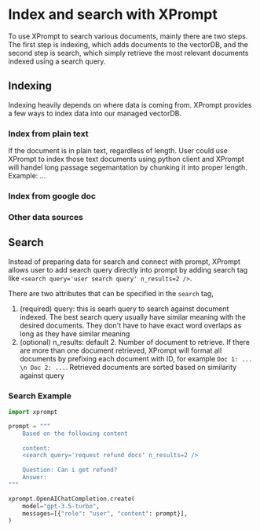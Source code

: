 # Index and search with XPrompt  

To use XPrompt to search various documents, mainly there are two steps. The first step is indexing, which adds documents to the vectorDB, and the second step is search, which simply retrieve the most relevant documents indexed using a search query.  

## Indexing
Indexing heavily depends on where data is coming from. XPrompt provides a few ways to index data into our managed vectorDB. 

### Index from plain text
If the document is in plain text, regardless of length. User could use XPrompt to index those text documents using python client and XPrompt will handel long passage segemantation by chunking it into proper length.  
Example:
...

### Index from google doc

### Other data sources

## Search
Instead of preparing data for search and connect with prompt, XPrompt allows user to add search query directly into prompt by adding search tag like `<search query='user search query' n_results=2 />`.  

There are two attributes that can be specified in the `search` tag,
1. (required) query: this is searh query to search against document indexed. The best search query usually have similar meaning with the desired documents. They don't have to have exact word overlaps as long as they have similar meaning
2. (optional) n_results: default 2. Number of document to retrieve. If there are more than one document retrieved, XPrompt will format all documents by prefixing each document with ID, for example `Doc 1: ... \n Doc 2: ...`. Retrieved documents are sorted based on similarity against query

### Search Example
```python
import xprompt

prompt = """
	Based on the following content
	
	content:
	<search query='request refund docs' n_results=2 />
	
	Question: Can i get refund?
	Answer:
"""

xprompt.OpenAIChatCompletion.create(
    model="gpt-3.5-turbo", 
    messages=[{"role": "user", "content": prompt}],
)
```